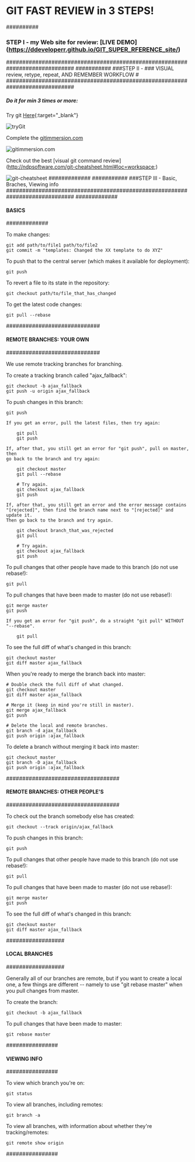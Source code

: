 # GIT FAST REVIEW in 3 STEPS!

##########
### STEP I - my Web site for review: [LIVE DEMO] (https://ddeveloperr.github.io/GIT_SUPER_RFERENCE_site/) 
#############################################################################
###########
###STEP II - ### VISUAL review, retype, repeat, AND REMEMBER WORKFLOW #
#############################################################################
##### Do it for min 3 times or more:

Try git [Here](https://try.github.io){:target="_blank"}

![tryGit](http://i.imgur.com/XcN8pPR.png?1)

Complete the [gitimmersion.com](http://gitimmersion.com/lab_01.html)

![gitimmersion.com](http://i.imgur.com/oUn6jiV.jpg?2)

Check out the best [visual git command review] (http://ndpsoftware.com/git-cheatsheet.html#loc=workspace;)

![git-cheatsheet](http://i.imgur.com/GiFXr7G.png?2)
#############
###########
###STEP III - Basic, Braches, Viewing info
#############################################################################
#############
#### BASICS #
#############

To make changes:

	git add path/to/file1 path/to/file2
	git commit -m "templates: Changed the XX template to do XYZ"

To push that to the central server (which makes it available for deployment):

	git push

To revert a file to its state in the repository:

	git checkout path/to/file_that_has_changed

To get the latest code changes:

	git pull --rebase

#############################
#### REMOTE BRANCHES: YOUR OWN #
#############################

We use remote tracking branches for branching.

To create a tracking branch called "ajax_fallback":

	git checkout -b ajax_fallback
	git push -u origin ajax_fallback

To push changes in this branch:

	git push

	If you get an error, pull the latest files, then try again:

		git pull
		git push

	If, after that, you still get an error for "git push", pull on master, then
	go back to the branch and try again:

		git checkout master
		git pull --rebase

		# Try again.
		git checkout ajax_fallback
		git push

	If, after that, you still get an error and the error message contains
	"[rejected]", then find the branch name next to "[rejected]" and update it.
	Then go back to the branch and try again.

		git checkout branch_that_was_rejected
		git pull

		# Try again.
		git checkout ajax_fallback
		git push

To pull changes that other people have made to this branch (do not use rebase!):

	git pull

To pull changes that have been made to master (do not use rebase!):

	git merge master
	git push

	If you get an error for "git push", do a straight "git pull" WITHOUT "--rebase".

		git pull

To see the full diff of what's changed in this branch:

	git checkout master
	git diff master ajax_fallback

When you're ready to merge the branch back into master:

	# Double check the full diff of what changed.
	git checkout master
	git diff master ajax_fallback

	# Merge it (keep in mind you're still in master).
	git merge ajax_fallback
	git push

	# Delete the local and remote branches.
	git branch -d ajax_fallback
	git push origin :ajax_fallback

To delete a branch without merging it back into master:

	git checkout master
	git branch -D ajax_fallback
	git push origin :ajax_fallback

###################################
#### REMOTE BRANCHES: OTHER PEOPLE'S #
###################################

To check out the branch somebody else has created:

	git checkout --track origin/ajax_fallback

To push changes in this branch:

	git push

To pull changes that other people have made to this branch (do not use rebase!):

	git pull

To pull changes that have been made to master (do not use rebase!):

	git merge master
	git push

To see the full diff of what's changed in this branch:

	git checkout master
	git diff master ajax_fallback

##################
#### LOCAL BRANCHES #
##################

Generally all of our branches are remote, but if you want to create a local one,
a few things are different -- namely to use "git rebase master" when you pull
changes from master.

To create the branch:

	git checkout -b ajax_fallback

To pull changes that have been made to master:

	git rebase master

################
#### VIEWING INFO #
################

To view which branch you're on:

	git status

To view all branches, including remotes:

	git branch -a

To view all branches, with information about whether they're tracking/remotes:

	git remote show origin

################
